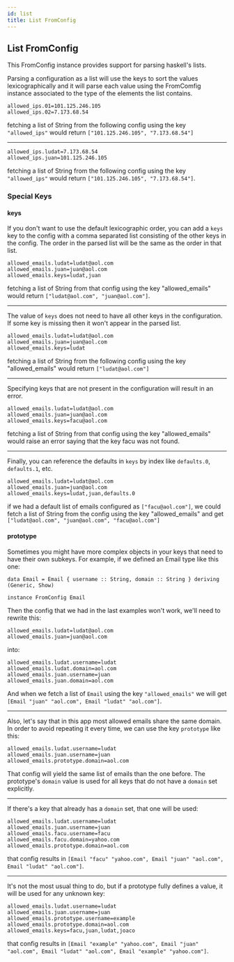 ```yaml
---
id: list
title: List FromConfig
---
```


## List FromConfig

This FromConfig instance provides support for parsing haskell's lists.

Parsing a configuration as a list will use the keys to sort the values lexicographically and it will parse each value using the FromComfig instance associated to the type of the elements the list contains.

```
allowed_ips.01=101.125.246.105
allowed_ips.02=7.173.68.54
```
fetching a list of String from the following config using the key `"allowed_ips"` would return `["101.125.246.105", "7.173.68.54"]`

---

```
allowed_ips.ludat=7.173.68.54
allowed_ips.juan=101.125.246.105
```
fetching a list of String from the following config using the key `"allowed_ips"` would return `["101.125.246.105", "7.173.68.54"]`.

### Special Keys

#### keys

If you don't want to use the default lexicographic order, you can add a `keys` key to the config with a comma separated list consisting of the other keys in the config. The order in the parsed list will be the same as the order in that list.

 ```
 allowed_emails.ludat=ludat@aol.com
 allowed_emails.juan=juan@aol.com
 allowed_emails.keys=ludat,juan
 ```
 fetching a list of String from that config using the key "allowed_emails" would return `["ludat@aol.com", "juan@aol.com"]`.

---

The value of `keys` does not need to have all other keys in the configuration. If some key is missing then it won't appear in the parsed list.

```
allowed_emails.ludat=ludat@aol.com
allowed_emails.juan=juan@aol.com
allowed_emails.keys=ludat
```
fetching a list of String from the following config using the key "allowed_emails" would return `["ludat@aol.com"]`

---

Specifying keys that are not present in the configuration will result in an error.

```
allowed_emails.ludat=ludat@aol.com
allowed_emails.juan=juan@aol.com
allowed_emails.keys=facu@aol.com
```
fetching a list of String from that config using the key "allowed_emails" would raise an error saying that the key facu was not found.

---

Finally, you can reference the defaults in `keys` by index like `defaults.0`, `defaults.1`, etc.

```
allowed_emails.ludat=ludat@aol.com
allowed_emails.juan=juan@aol.com
allowed_emails.keys=ludat,juan,defaults.0
```
if we had a default list of emails configured as `["facu@aol.com"]`, we could fetch a list of String from the config using the key "allowed_emails" and get `["ludat@aol.com", "juan@aol.com", "facu@aol.com"]`

#### prototype

Sometimes you might have more complex objects in your keys that need to have their own subkeys. For example, if we defined an Email type like this one:

```
data Email = Email { username :: String, domain :: String } deriving (Generic, Show)

instance FromConfig Email
```

Then the config that we had in the last examples won't work, we'll need to rewrite this:
```
allowed_emails.ludat=ludat@aol.com
allowed_emails.juan=juan@aol.com
```
into:
```
allowed_emails.ludat.username=ludat
allowed_emails.ludat.domain=aol.com
allowed_emails.juan.username=juan
allowed_emails.juan.domain=aol.com
```

And when we fetch a list of `Email` using the key `"allowed_emails"` we will get `[Email "juan" "aol.com", Email "ludat" "aol.com"]`.

--- 

Also, let's say that in this app most allowed emails share the same domain. In order to avoid repeating it every time, we can use the key `prototype` like this:
```
allowed_emails.ludat.username=ludat
allowed_emails.juan.username=juan
allowed_emails.prototype.domain=aol.com
```

That config will yield the same list of emails than the one before. The prototype's `domain` value is used for all keys that do not have a `domain` set explicitly.

---

If there's a key that already has a `domain` set, that one will be used:
```
allowed_emails.ludat.username=ludat
allowed_emails.juan.username=juan
allowed_emails.facu.username=facu
allowed_emails.facu.domain=yahoo.com
allowed_emails.prototype.domain=aol.com
```
that config results in `[Email "facu" "yahoo.com", Email "juan" "aol.com", Email "ludat" "aol.com"]`.

---

It's not the most usual thing to do, but if a prototype fully defines a value, it will be used for any unknown key:

```
allowed_emails.ludat.username=ludat
allowed_emails.juan.username=juan
allowed_emails.prototype.username=example
allowed_emails.prototype.domain=aol.com
allowed_emails.keys=facu,juan,ludat,joaco
```
that config results in `[Email "example" "yahoo.com", Email "juan" "aol.com", Email "ludat" "aol.com", Email "example" "yahoo.com"]`.
